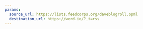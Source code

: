 ```yaml
---
params:
  source_url: https://lists.feedcorps.org/daveblogroll.opml
  destination_url: https://werd.io/?_t=rss
---
```

